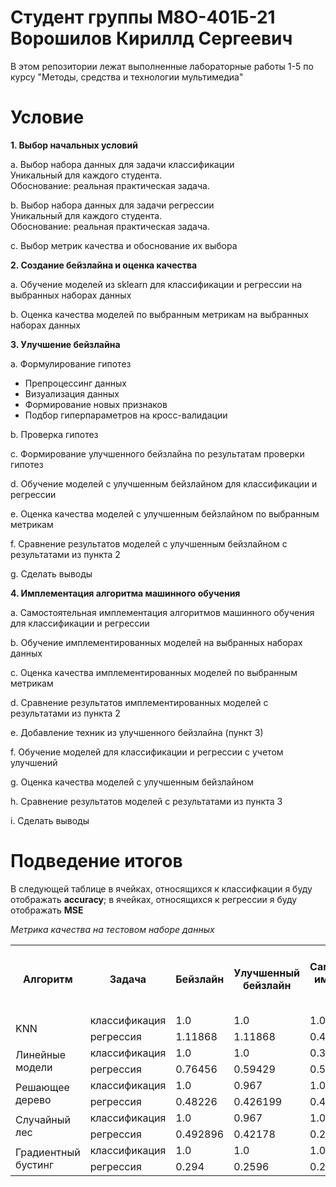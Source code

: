 # Студент группы М8О-401Б-21 Ворошилов Кириллд Сергеевич

В этом репозитории лежат выполненные лабораторные работы 1-5 по курсу "Методы, средства и технологии мультимедиа"

# Условие

**1. Выбор начальных условий**

a. Выбор набора данных для задачи классификации  
   Уникальный для каждого студента.  
   Обоснование: реальная практическая задача.  

b. Выбор набора данных для задачи регрессии  
   Уникальный для каждого студента.  
   Обоснование: реальная практическая задача.  

c. Выбор метрик качества и обоснование их выбора  

**2. Создание бейзлайна и оценка качества**

a. Обучение моделей из sklearn для классификации и регрессии на выбранных наборах данных  

b. Оценка качества моделей по выбранным метрикам на выбранных наборах данных  

**3. Улучшение бейзлайна**

a. Формулирование гипотез  
   - Препроцессинг данных  
   - Визуализация данных  
   - Формирование новых признаков  
   - Подбор гиперпараметров на кросс-валидации  

b. Проверка гипотез  

c. Формирование улучшенного бейзлайна по результатам проверки гипотез  

d. Обучение моделей с улучшенным бейзлайном для классификации и регрессии  

e. Оценка качества моделей с улучшенным бейзлайном по выбранным метрикам  

f. Сравнение результатов моделей с улучшенным бейзлайном с результатами из пункта 2  

g. Сделать выводы  

**4. Имплементация алгоритма машинного обучения**

a. Самостоятельная имплементация алгоритмов машинного обучения для классификации и регрессии  

b. Обучение имплементированных моделей на выбранных наборах данных  

c. Оценка качества имплементированных моделей по выбранным метрикам  

d. Сравнение результатов имплементированных моделей с результатами из пункта 2  

e. Добавление техник из улучшенного бейзлайна (пункт 3)  

f. Обучение моделей для классификации и регрессии с учетом улучшений  

g. Оценка качества моделей с улучшенным бейзлайном  

h. Сравнение результатов моделей с результатами из пункта 3  

i. Сделать выводы  


# Подведение итогов

В следующей таблице в ячейках, относящихся к классифкации я буду отображать **accuracy**; в ячейках, относящихся к регрессии я буду отображать **MSE**

*Метрика качества на тестовом наборе данных*
<table>
    <tr>
        <th rowspan="1">Алгоритм</th>
        <th>Задача</th>
        <th>Бейзлайн</th>
        <th>Улучшенный бейзлайн</th>
        <th>Самостоятельная имплементация алгоритма</th>
        <th>Самостоятельная имплементация алгоритма с улучшенным бейзлайном</th>
    </tr>
    <tr>
        <td rowspan="2">KNN</td>
        <td>классификация</td>
        <td>1.0</td>
        <td>1.0</td>
        <td>1.0</td>
        <td>1.0</td>
    </tr>
    <tr>
        <td>регрессия</td>
        <td>1.11868</td>
        <td>1.11868</td>
        <td>0.419469</td>
        <td>0.419469</td>
    </tr>
    <tr>
        <td rowspan="2">Линейные модели</td>
        <td>классификация</td>
        <td>1.0</td>
        <td>1.0</td>
        <td>0.3</td>
        <td>0.5</td>
    </tr>
    <tr>
        <td>регрессия</td>
        <td>0.76456</td>
        <td>0.59429</td>
        <td>0.5639</td>
        <td>0.46143</td>
    </tr>
    <tr>
        <td rowspan="2">Решающее дерево</td>
        <td>классификация</td>
        <td>1.0</td>
        <td>0.967</td>
        <td>1.0</td>
        <td>0.967</td>
    </tr>
    <tr>
        <td>регрессия</td>
        <td>0.48226</td>
        <td>0.426199</td>
        <td>0.49295</td>
        <td>0.427564</td>
    </tr>
    <tr>
        <td rowspan="2">Случайный лес</td>
        <td>классификация</td>
        <td>1.0</td>
        <td>0.967</td>
        <td>1.0</td>
        <td>1.0</td>
    </tr>
    <tr>
        <td>регрессия</td>
        <td>0.492896</td>
        <td>0.42178</td>
        <td>0.29329</td>
        <td>0.318576</td>
    </tr>
    <tr>
        <td rowspan="2">Градиентный бустинг</td>
        <td>классификация</td>
        <td>1.0</td>
        <td>1.0</td>
        <td>1.0</td>
        <td>1.0</td>
    </tr>
    <tr>
        <td>регрессия</td>
        <td>0.294</td>
        <td>0.2596</td>
        <td>0.294</td>
        <td>0.2591</td>
    </tr>
</table>


<br><br>
